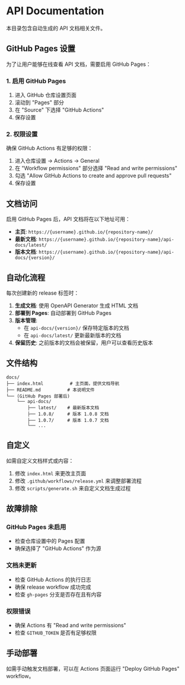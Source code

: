 # API Documentation

本目录包含自动生成的 API 文档相关文件。

## GitHub Pages 设置

为了让用户能够在线查看 API 文档，需要启用 GitHub Pages：

### 1. 启用 GitHub Pages

1. 进入 GitHub 仓库设置页面
2. 滚动到 "Pages" 部分
3. 在 "Source" 下选择 "GitHub Actions"
4. 保存设置

### 2. 权限设置

确保 GitHub Actions 有足够的权限：

1. 进入仓库设置 → Actions → General
2. 在 "Workflow permissions" 部分选择 "Read and write permissions"
3. 勾选 "Allow GitHub Actions to create and approve pull requests"
4. 保存设置

## 文档访问

启用 GitHub Pages 后，API 文档将在以下地址可用：

- **主页**: `https://{username}.github.io/{repository-name}/`
- **最新文档**: `https://{username}.github.io/{repository-name}/api-docs/latest/`
- **版本文档**: `https://{username}.github.io/{repository-name}/api-docs/{version}/`

## 自动化流程

每次创建新的 release 标签时：

1. **生成文档**: 使用 OpenAPI Generator 生成 HTML 文档
2. **部署到 Pages**: 自动部署到 GitHub Pages
3. **版本管理**: 
   - 在 `api-docs/{version}/` 保存特定版本的文档
   - 在 `api-docs/latest/` 更新最新版本的文档
4. **保留历史**: 之前版本的文档会被保留，用户可以查看历史版本

## 文件结构

```
docs/
├── index.html          # 主页面，提供文档导航
├── README.md          # 本说明文件
└── (GitHub Pages 部署后)
    └── api-docs/
        ├── latest/    # 最新版本文档
        ├── 1.0.8/     # 版本 1.0.8 文档
        ├── 1.0.7/     # 版本 1.0.7 文档
        └── ...
```

## 自定义

如需自定义文档样式或内容：

1. 修改 `index.html` 来更改主页面
2. 修改 `.github/workflows/release.yml` 来调整部署流程
3. 修改 `scripts/generate.sh` 来自定义文档生成过程

## 故障排除

### GitHub Pages 未启用
- 检查仓库设置中的 Pages 配置
- 确保选择了 "GitHub Actions" 作为源

### 文档未更新
- 检查 GitHub Actions 的执行日志
- 确保 release workflow 成功完成
- 检查 `gh-pages` 分支是否存在且有内容

### 权限错误
- 确保 Actions 有 "Read and write permissions"
- 检查 `GITHUB_TOKEN` 是否有足够权限

## 手动部署

如需手动触发文档部署，可以在 Actions 页面运行 "Deploy GitHub Pages" workflow。